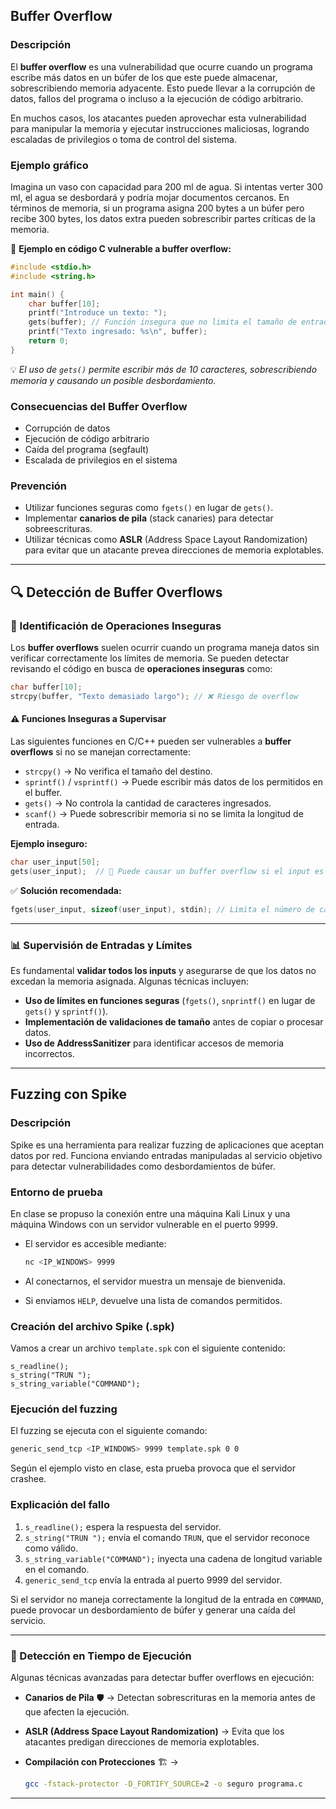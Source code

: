 ## Buffer Overflow

### Descripción

El **buffer overflow** es una vulnerabilidad que ocurre cuando un programa escribe más datos en un búfer de los que este puede almacenar, sobrescribiendo memoria adyacente. Esto puede llevar a la corrupción de datos, fallos del programa o incluso a la ejecución de código arbitrario.

En muchos casos, los atacantes pueden aprovechar esta vulnerabilidad para manipular la memoria y ejecutar instrucciones maliciosas, logrando escaladas de privilegios o toma de control del sistema.

### Ejemplo gráfico

Imagina un vaso con capacidad para 200 ml de agua. Si intentas verter 300 ml, el agua se desbordará y podría mojar documentos cercanos. En términos de memoria, si un programa asigna 200 bytes a un búfer pero recibe 300 bytes, los datos extra pueden sobrescribir partes críticas de la memoria.

📌 **Ejemplo en código C vulnerable a buffer overflow:**

```c
#include <stdio.h>
#include <string.h>

int main() {
    char buffer[10];
    printf("Introduce un texto: ");
    gets(buffer); // Función insegura que no limita el tamaño de entrada
    printf("Texto ingresado: %s\n", buffer);
    return 0;
}
```

💡 _El uso de `gets()` permite escribir más de 10 caracteres, sobrescribiendo memoria y causando un posible desbordamiento._

### Consecuencias del Buffer Overflow

- Corrupción de datos
- Ejecución de código arbitrario
- Caída del programa (segfault)
- Escalada de privilegios en el sistema

### Prevención

- Utilizar funciones seguras como `fgets()` en lugar de `gets()`.
- Implementar **canarios de pila** (stack canaries) para detectar sobreescrituras.
- Utilizar técnicas como **ASLR** (Address Space Layout Randomization) para evitar que un atacante prevea direcciones de memoria explotables.

---

## 🔍 Detección de Buffer Overflows

### 📌 Identificación de Operaciones Inseguras

Los **buffer overflows** suelen ocurrir cuando un programa maneja datos sin verificar correctamente los límites de memoria. Se pueden detectar revisando el código en busca de **operaciones inseguras** como:

```c
char buffer[10];  
strcpy(buffer, "Texto demasiado largo"); // ❌ Riesgo de overflow  
```

#### ⚠️ Funciones Inseguras a Supervisar

Las siguientes funciones en C/C++ pueden ser vulnerables a **buffer overflows** si no se manejan correctamente:

- `strcpy()` → No verifica el tamaño del destino.
- `sprintf()` / `vsprintf()` → Puede escribir más datos de los permitidos en el buffer.
- `gets()` → No controla la cantidad de caracteres ingresados.
- `scanf()` → Puede sobrescribir memoria si no se limita la longitud de entrada.

**Ejemplo inseguro:**

```c
char user_input[50];
gets(user_input);  // 🚨 Puede causar un buffer overflow si el input es mayor a 50 bytes
```

✅ **Solución recomendada:**

```c
fgets(user_input, sizeof(user_input), stdin); // Limita el número de caracteres leídos
```

---

### 📊 Supervisión de Entradas y Límites

Es fundamental **validar todos los inputs** y asegurarse de que los datos no excedan la memoria asignada. Algunas técnicas incluyen:

- **Uso de límites en funciones seguras** (`fgets()`, `snprintf()` en lugar de `gets()` y `sprintf()`).
- **Implementación de validaciones de tamaño** antes de copiar o procesar datos.
- **Uso de AddressSanitizer** para identificar accesos de memoria incorrectos.

---

## Fuzzing con Spike

### Descripción

Spike es una herramienta para realizar fuzzing de aplicaciones que aceptan datos por red. Funciona enviando entradas manipuladas al servicio objetivo para detectar vulnerabilidades como desbordamientos de búfer.

### Entorno de prueba

En clase se propuso la conexión entre una máquina Kali Linux y una máquina Windows con un servidor vulnerable en el puerto 9999.

- El servidor es accesible mediante:
    
    ```bash
    nc <IP_WINDOWS> 9999
    ```
    
- Al conectarnos, el servidor muestra un mensaje de bienvenida.
- Si enviamos `HELP`, devuelve una lista de comandos permitidos.

### Creación del archivo Spike (.spk)

Vamos a crear un archivo `template.spk` con el siguiente contenido:

```plaintext
s_readline();
s_string("TRUN ");
s_string_variable("COMMAND");
```

### Ejecución del fuzzing

El fuzzing se ejecuta con el siguiente comando:

```bash
generic_send_tcp <IP_WINDOWS> 9999 template.spk 0 0
```

Según el ejemplo visto en clase, esta prueba provoca que el servidor crashee.

### Explicación del fallo

1. `s_readline();` espera la respuesta del servidor.
2. `s_string("TRUN ");` envía el comando `TRUN`, que el servidor reconoce como válido.
3. `s_string_variable("COMMAND");` inyecta una cadena de longitud variable en el comando.
4. `generic_send_tcp` envía la entrada al puerto 9999 del servidor.

Si el servidor no maneja correctamente la longitud de la entrada en `COMMAND`, puede provocar un desbordamiento de búfer y generar una caída del servicio.

---

### 🔬 Detección en Tiempo de Ejecución

Algunas técnicas avanzadas para detectar buffer overflows en ejecución:

- **Canarios de Pila** 🛡️ → Detectan sobrescrituras en la memoria antes de que afecten la ejecución.
- **ASLR (Address Space Layout Randomization)** → Evita que los atacantes predigan direcciones de memoria explotables.
- **Compilación con Protecciones** 🏗️ →
    
    ```bash
    gcc -fstack-protector -D_FORTIFY_SOURCE=2 -o seguro programa.c
    ```
    

---